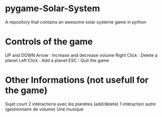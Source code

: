 # pygame-Solar-System
A repository that contains an awesome solar systeme game in python
# Controls of the game

UP and DOWN Arrow : Increase and decrease volume
Right Click : Delete a planet
Left Click : Add a planet
ESC : Quit the game

# Other Informations (not usefull for the game)
Sujet court
2 intéractions avec les planètes (add/delete)
1 intéraction autre (gestionnaire de volume)
Une musique 

